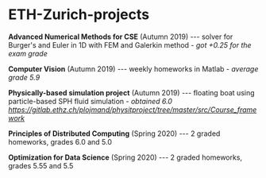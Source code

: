 # ETH-Zurich-projects

**Advanced Numerical Methods for CSE** (Autumn 2019) --- solver for Burger's and Euler in 1D with FEM and Galerkin method - *got +0.25 for the exam grade*

**Computer Vision** (Autumn 2019) --- weekly homeworks in Matlab - *average grade 5.9*

**Physically-based simulation project** (Autumn 2019) --- floating boat using particle-based SPH fluid simulation - *obtained 6.0 https://gitlab.ethz.ch/plojmand/physitproject/tree/master/src/Course_framework*

**Principles of Distributed Computing** (Spring 2020) --- 2 graded homeworks, grades 6.0 and 5.0

**Optimization for Data Science** (Spring 2020) --- 2 graded homeworks, grades 5.55 and 5.5
